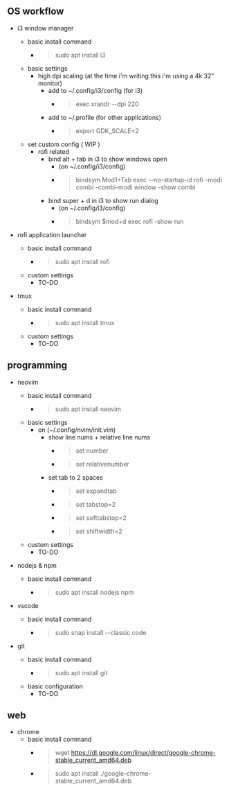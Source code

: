 ## OS workflow

* i3 window manager
	* basic install command
		* > sudo apt install i3
	* basic settings
		* high dpi scaling (at the time i'm writing this i'm using a 4k 32" monitor)
			* add to ~/.config/i3/config (for i3)
				* > exec xrandr --dpi 220
			* add to ~/.profile (for other applications)
				* > export GDK_SCALE=2
	* set custom config ( WIP )
		* rofi related
			* bind alt + tab in i3 to show windows open
				* (on ~/.config/i3/config)
				* > bindsym Mod1+Tab exec --no-startup-id rofi -modi combi -combi-modi window -show combi
			* bind super + d in i3 to show run dialog 
				* (on ~/.config/i3/config)
				* > bindsym $mod+d exec rofi -show run

* rofi application launcher
	* basic install command
		* > sudo apt install rofi
	* custom settings
		* TO-DO

* tmux
	* basic install command
		* > sudo apt install tmux
	* custom settings
		* TO-DO

## programming

* neovim
	* basic install command
		* > sudo apt install neovim
	* basic settings
		* on (~/.config/nvim/init.vim)
			* show line nums + relative line nums
				* > set number
				* > set relativenumber
			* set tab to 2 spaces
				* > set expandtab
				* > set tabstop=2
				* > set softtabstop=2
				* > set shiftwidth=2
	* custom settings
		* TO-DO

* nodejs & npm
	* basic install command
		* > sudo apt install nodejs npm

* vscode
	* basic install command
		* > sudo snap install --classic code

* git
	* basic install command
		* > sudo apt install git
	* basic configuration
		* TO-DO

## web

* chrome
	* basic install command
		* > wget https://dl.google.com/linux/direct/google-chrome-stable_current_amd64.deb
		* > sudo apt install ./google-chrome-stable_current_amd64.deb
